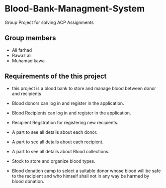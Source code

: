 # Blood-Bank-Managment-System
Group Project for solving ACP Assignments 


## Group members
- Ali farhad
- Rawaz ali
- Muhamad kawa


## Requirements of the this project

- this project is a blood bank to store and manage blood between donor and recipients
 
- Blood donors can log in and register in the application.
- Blood Recipients can log in and register in the application.
- Recipient Regstration for registering new recipients.
- A part to see all details about each donor.
- A part to see all details about each recipient.
- A part to see all details about Blood collections.
- Stock to store and organize blood types.
- Blood donation camp to select a suitable donor whose blood will be safe to the recipient
 and who himself shall not in any way be harmed by blood donation.
